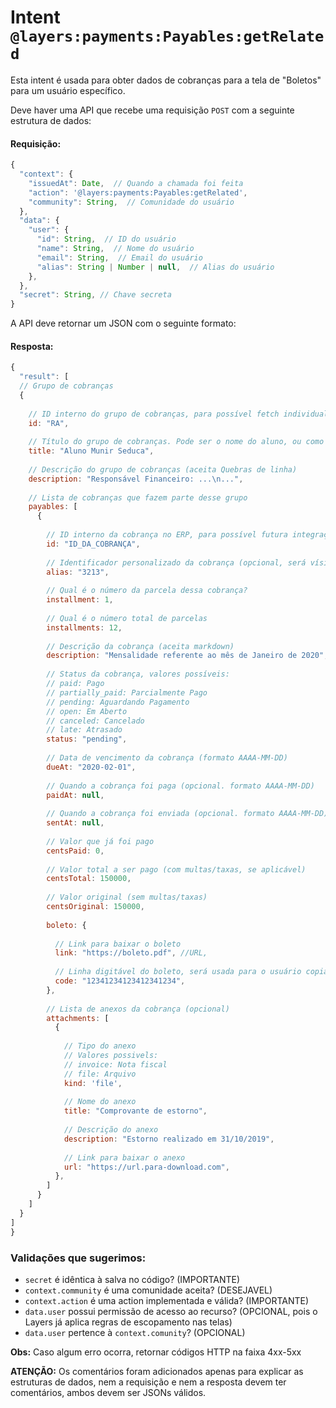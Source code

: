 # Intent `@layers:payments:Payables:getRelated`

Esta intent é usada para obter dados de cobranças para a tela de "Boletos" para um usuário específico.

Deve haver uma API que recebe uma requisição `POST` com a seguinte estrutura de dados:

#### Requisição:

```js
{
  "context": {
    "issuedAt": Date,  // Quando a chamada foi feita
    "action": '@layers:payments:Payables:getRelated',
    "community": String,  // Comunidade do usuário
  },
  "data": {
    "user": {
      "id": String,  // ID do usuário
      "name": String,  // Nome do usuário
      "email": String,  // Email do usuário
      "alias": String | Number | null,  // Alias do usuário
    },
  },
  "secret": String, // Chave secreta
}
```


A API deve retornar um JSON com o seguinte formato:

#### Resposta:

```js
{
  "result": [
  // Grupo de cobranças
  {
    
    // ID interno do grupo de cobranças, para possível fetch individual futuro
    id: "RA",
    
    // Título do grupo de cobranças. Pode ser o nome do aluno, ou como preferirem que apareça este "grupo"
    title: "Aluno Munir Seduca",
    
    // Descrição do grupo de cobranças (aceita Quebras de linha)
    description: "Responsável Financeiro: ...\n...",
    
    // Lista de cobranças que fazem parte desse grupo
    payables: [
      {
    
        // ID interno da cobrança no ERP, para possível futura integração
        id: "ID_DA_COBRANÇA",
    
        // Identificador personalizado da cobrança (opcional, será vísivel na Interface)
        alias: "3213",
    
        // Qual é o número da parcela dessa cobrança?
        installment: 1,
    
        // Qual é o número total de parcelas
        installments: 12,
    
        // Descrição da cobrança (aceita markdown)
        description: "Mensalidade referente ao mês de Janeiro de 2020",
    
        // Status da cobrança, valores possíveis: 
        // paid: Pago
        // partially_paid: Parcialmente Pago
        // pending: Aguardando Pagamento
        // open: Em Aberto
        // canceled: Cancelado
        // late: Atrasado 
        status: "pending",
    
        // Data de vencimento da cobrança (formato AAAA-MM-DD)
        dueAt: "2020-02-01",
    
        // Quando a cobrança foi paga (opcional. formato AAAA-MM-DD)
        paidAt: null,
    
        // Quando a cobrança foi enviada (opcional. formato AAAA-MM-DD)
        sentAt: null,
    
        // Valor que já foi pago
        centsPaid: 0,
    
        // Valor total a ser pago (com multas/taxas, se aplicável)
        centsTotal: 150000,
    
        // Valor original (sem multas/taxas)
        centsOriginal: 150000,
    
        boleto: {
    
          // Link para baixar o boleto
          link: "https://boleto.pdf", //URL,
    
          // Linha digitável do boleto, será usada para o usuário copiar o código sem ter que baixar o boleto
          code: "12341234123412341234",
        },
    
        // Lista de anexos da cobrança (opcional)
        attachments: [
          {
    
            // Tipo do anexo
            // Valores possivels:
            // invoice: Nota fiscal
            // file: Arquivo
            kind: 'file',
    
            // Nome do anexo
            title: "Comprovante de estorno",
    
            // Descrição do anexo
            description: "Estorno realizado em 31/10/2019",
    
            // Link para baixar o anexo
            url: "https://url.para-download.com",
          },
        ]
      }
    ]
  }
]
}
```

### Validações que sugerimos:
- `secret` é idêntica à salva no código? (IMPORTANTE)
- `context.community` é uma comunidade aceita? (DESEJAVEL)
- `context.action` é uma action implementada e válida? (IMPORTANTE)
- `data.user` possui permissão de acesso ao recurso? (OPCIONAL, pois o Layers já aplica regras de escopamento nas telas)
- `data.user` pertence à `context.comunity`? (OPCIONAL)

**Obs:** Caso algum erro ocorra, retornar códigos HTTP na faixa 4xx-5xx


**ATENÇÃO:** Os comentários foram adicionados apenas para explicar as estruturas de dados, nem a requisição e nem a resposta devem ter comentários, ambos devem ser JSONs válidos.
